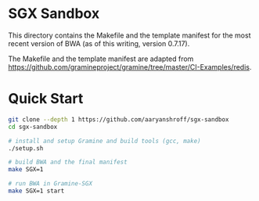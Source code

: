 # SGX Sandbox
This directory contains the Makefile and the template manifest for the most recent version of BWA (as of this writing, version 0.7.17).

The Makefile and the template manifest are adapted from https://github.com/gramineproject/gramine/tree/master/CI-Examples/redis.

# Quick Start
```sh
git clone --depth 1 https://github.com/aaryanshroff/sgx-sandbox
cd sgx-sandbox

# install and setup Gramine and build tools (gcc, make)
./setup.sh

# build BWA and the final manifest
make SGX=1

# run BWA in Gramine-SGX
make SGX=1 start
```
